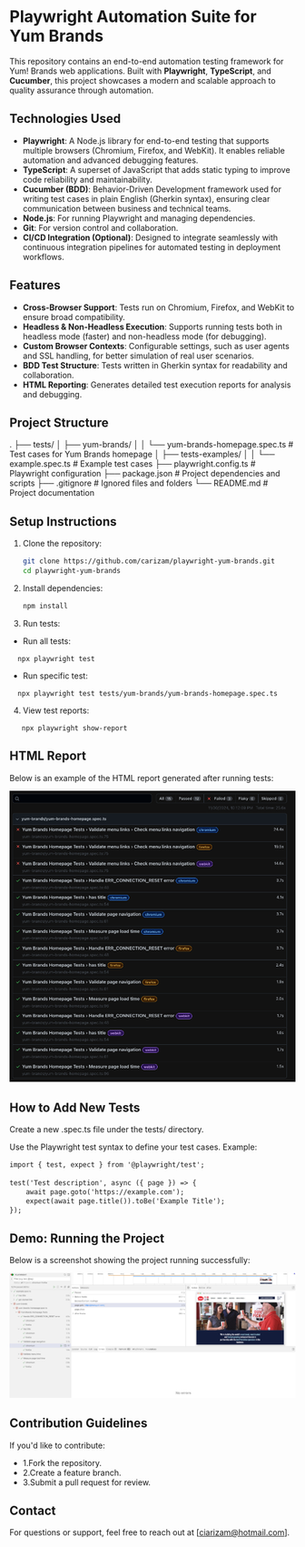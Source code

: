 # **Playwright Automation Suite for Yum Brands**

This repository contains an end-to-end automation testing framework for Yum! Brands web applications. Built with **Playwright**, **TypeScript**, and **Cucumber**, this project showcases a modern and scalable approach to quality assurance through automation.

## **Technologies Used**

- **Playwright**: A Node.js library for end-to-end testing that supports multiple browsers (Chromium, Firefox, and WebKit). It enables reliable automation and advanced debugging features.
- **TypeScript**: A superset of JavaScript that adds static typing to improve code reliability and maintainability.
- **Cucumber (BDD)**: Behavior-Driven Development framework used for writing test cases in plain English (Gherkin syntax), ensuring clear communication between business and technical teams.
- **Node.js**: For running Playwright and managing dependencies.
- **Git**: For version control and collaboration.
- **CI/CD Integration (Optional)**: Designed to integrate seamlessly with continuous integration pipelines for automated testing in deployment workflows.

## **Features**

- **Cross-Browser Support**: Tests run on Chromium, Firefox, and WebKit to ensure broad compatibility.
- **Headless & Non-Headless Execution**: Supports running tests both in headless mode (faster) and non-headless mode (for debugging).
- **Custom Browser Contexts**: Configurable settings, such as user agents and SSL handling, for better simulation of real user scenarios.
- **BDD Test Structure**: Tests written in Gherkin syntax for readability and collaboration.
- **HTML Reporting**: Generates detailed test execution reports for analysis and debugging.

## **Project Structure**

.
├── tests/
│ ├── yum-brands/
│ │ └── yum-brands-homepage.spec.ts # Test cases for Yum Brands homepage
│ ├── tests-examples/
│ │ └── example.spec.ts # Example test cases
├── playwright.config.ts # Playwright configuration
├── package.json # Project dependencies and scripts
├── .gitignore # Ignored files and folders
└── README.md # Project documentation

## **Setup Instructions**

1. Clone the repository:

   ```bash
   git clone https://github.com/carizam/playwright-yum-brands.git
   cd playwright-yum-brands

   ```

2. Install dependencies:

   ```bash
   npm install

   ```

3. Run tests:

- Run all tests:

```
  npx playwright test
```

- Run specific test:

```
  npx playwright test tests/yum-brands/yum-brands-homepage.spec.ts

```

4. View test reports:

```
   npx playwright show-report
```

## HTML Report

Below is an example of the HTML report generated after running tests:

![HTML Report Screenshot](./HTML%20Report.jpg)

## **How to Add New Tests**

Create a new .spec.ts file under the tests/ directory.

Use the Playwright test syntax to define your test cases. Example:

```
import { test, expect } from '@playwright/test';

test('Test description', async ({ page }) => {
    await page.goto('https://example.com');
    expect(await page.title()).toBe('Example Title');
});
```

## Demo: Running the Project

Below is a screenshot showing the project running successfully:

![Demo Screenshot](./Demo.jpg)

## **Contribution Guidelines**

If you'd like to contribute:

- 1.Fork the repository.
- 2.Create a feature branch.
- 3.Submit a pull request for review.

## **Contact**

For questions or support, feel free to reach out at [ciarizam@hotmail.com].
